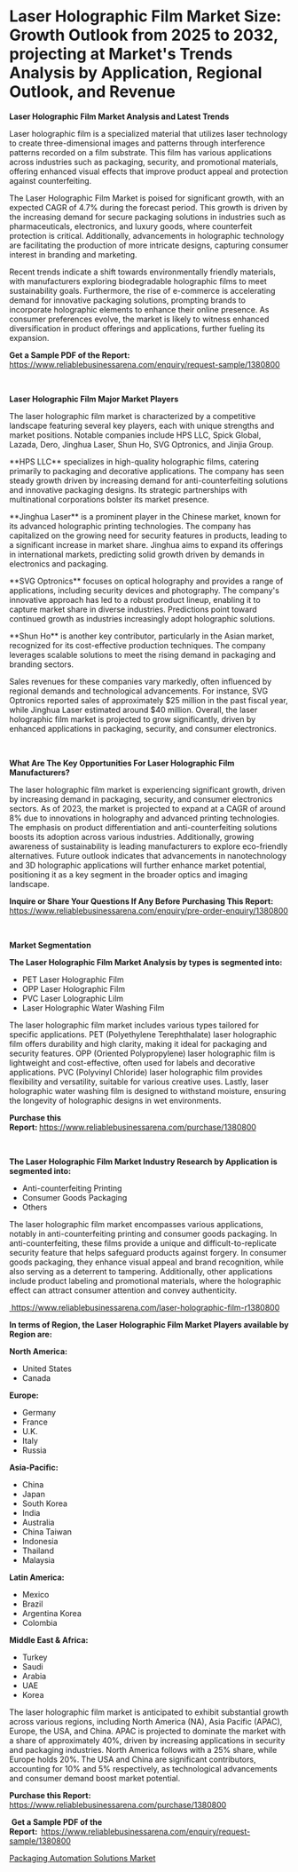 <p><h1>Laser Holographic Film Market Size: Growth Outlook from 2025 to 2032, projecting at Market's Trends Analysis by Application, Regional Outlook, and Revenue</h1></p><p><strong>Laser Holographic Film Market Analysis and Latest Trends</strong></p>
<p><p>Laser holographic film is a specialized material that utilizes laser technology to create three-dimensional images and patterns through interference patterns recorded on a film substrate. This film has various applications across industries such as packaging, security, and promotional materials, offering enhanced visual effects that improve product appeal and protection against counterfeiting.</p><p>The Laser Holographic Film Market is poised for significant growth, with an expected CAGR of 4.7% during the forecast period. This growth is driven by the increasing demand for secure packaging solutions in industries such as pharmaceuticals, electronics, and luxury goods, where counterfeit protection is critical. Additionally, advancements in holographic technology are facilitating the production of more intricate designs, capturing consumer interest in branding and marketing.</p><p>Recent trends indicate a shift towards environmentally friendly materials, with manufacturers exploring biodegradable holographic films to meet sustainability goals. Furthermore, the rise of e-commerce is accelerating demand for innovative packaging solutions, prompting brands to incorporate holographic elements to enhance their online presence. As consumer preferences evolve, the market is likely to witness enhanced diversification in product offerings and applications, further fueling its expansion.</p></p>
<p><strong>Get a Sample PDF of the Report:&nbsp;</strong> <a href="https://www.reliablebusinessarena.com/enquiry/request-sample/1380800?utm_campaign=2146&utm_medium=2&utm_source=Github&utm_content=ia&utm_term=08032025&utm_id=laser-holographic-film">https://www.reliablebusinessarena.com/enquiry/request-sample/1380800</a></p>
<p>&nbsp;</p>
<p><strong>Laser Holographic Film Major Market Players</strong></p>
<p><p>The laser holographic film market is characterized by a competitive landscape featuring several key players, each with unique strengths and market positions. Notable companies include HPS LLC, Spick Global, Lazada, Dero, Jinghua Laser, Shun Ho, SVG Optronics, and Jinjia Group. </p><p>**HPS LLC** specializes in high-quality holographic films, catering primarily to packaging and decorative applications. The company has seen steady growth driven by increasing demand for anti-counterfeiting solutions and innovative packaging designs. Its strategic partnerships with multinational corporations bolster its market presence.</p><p>**Jinghua Laser** is a prominent player in the Chinese market, known for its advanced holographic printing technologies. The company has capitalized on the growing need for security features in products, leading to a significant increase in market share. Jinghua aims to expand its offerings in international markets, predicting solid growth driven by demands in electronics and packaging.</p><p>**SVG Optronics** focuses on optical holography and provides a range of applications, including security devices and photography. The company's innovative approach has led to a robust product lineup, enabling it to capture market share in diverse industries. Predictions point toward continued growth as industries increasingly adopt holographic solutions.</p><p>**Shun Ho** is another key contributor, particularly in the Asian market, recognized for its cost-effective production techniques. The company leverages scalable solutions to meet the rising demand in packaging and branding sectors.</p><p>Sales revenues for these companies vary markedly, often influenced by regional demands and technological advancements. For instance, SVG Optronics reported sales of approximately $25 million in the past fiscal year, while Jinghua Laser estimated around $40 million. Overall, the laser holographic film market is projected to grow significantly, driven by enhanced applications in packaging, security, and consumer electronics.</p></p>
<p>&nbsp;</p>
<p><strong>What Are The Key Opportunities For Laser Holographic Film Manufacturers?</strong></p>
<p><p>The laser holographic film market is experiencing significant growth, driven by increasing demand in packaging, security, and consumer electronics sectors. As of 2023, the market is projected to expand at a CAGR of around 8% due to innovations in holography and advanced printing technologies. The emphasis on product differentiation and anti-counterfeiting solutions boosts its adoption across various industries. Additionally, growing awareness of sustainability is leading manufacturers to explore eco-friendly alternatives. Future outlook indicates that advancements in nanotechnology and 3D holographic applications will further enhance market potential, positioning it as a key segment in the broader optics and imaging landscape.</p></p>
<p><strong>Inquire or Share Your Questions If Any Before Purchasing This Report:</strong> <a href="https://www.reliablebusinessarena.com/enquiry/pre-order-enquiry/1380800?utm_campaign=2146&utm_medium=2&utm_source=Github&utm_content=ia&utm_term=08032025&utm_id=laser-holographic-film">https://www.reliablebusinessarena.com/enquiry/pre-order-enquiry/1380800</a></p>
<p>&nbsp;</p>
<p><strong>Market Segmentation</strong></p>
<p><strong>The Laser Holographic Film Market Analysis by types is segmented into:</strong></p>
<p><ul><li>PET Laser Holographic Film</li><li>OPP Laser Holographic Film</li><li>PVC Laser Lolographic Lilm</li><li>Laser Holographic Water Washing Film</li></ul></p>
<p><p>The laser holographic film market includes various types tailored for specific applications. PET (Polyethylene Terephthalate) laser holographic film offers durability and high clarity, making it ideal for packaging and security features. OPP (Oriented Polypropylene) laser holographic film is lightweight and cost-effective, often used for labels and decorative applications. PVC (Polyvinyl Chloride) laser holographic film provides flexibility and versatility, suitable for various creative uses. Lastly, laser holographic water washing film is designed to withstand moisture, ensuring the longevity of holographic designs in wet environments.</p></p>
<p><strong>Purchase this Report:&nbsp;</strong><a href="https://www.reliablebusinessarena.com/purchase/1380800?utm_campaign=2146&utm_medium=2&utm_source=Github&utm_content=ia&utm_term=08032025&utm_id=laser-holographic-film">https://www.reliablebusinessarena.com/purchase/1380800</a></p>
<p>&nbsp;</p>
<p><strong>The Laser Holographic Film Market Industry Research by Application is segmented into:</strong></p>
<p><ul><li>Anti-counterfeiting Printing</li><li>Consumer Goods Packaging</li><li>Others</li></ul></p>
<p><p>The laser holographic film market encompasses various applications, notably in anti-counterfeiting printing and consumer goods packaging. In anti-counterfeiting, these films provide a unique and difficult-to-replicate security feature that helps safeguard products against forgery. In consumer goods packaging, they enhance visual appeal and brand recognition, while also serving as a deterrent to tampering. Additionally, other applications include product labeling and promotional materials, where the holographic effect can attract consumer attention and convey authenticity.</p></p>
<p><a href="https://www.reliablebusinessarena.com/laser-holographic-film-r1380800?utm_campaign=2146&utm_medium=2&utm_source=Github&utm_content=ia&utm_term=08032025&utm_id=laser-holographic-film">&nbsp;https://www.reliablebusinessarena.com/laser-holographic-film-r1380800</a></p>
<p><strong>In terms of Region, the Laser Holographic Film Market Players available by Region are:</strong></p>
<p>
    <p> <strong> North America: </strong>
        <ul>
            <li>United States</li>
            <li>Canada</li>
        </ul>
        </p> 
    <p> <strong> Europe: </strong>
        <ul>
            <li>Germany</li>
            <li>France</li>
            <li>U.K.</li>
            <li>Italy</li>
            <li>Russia</li>
        </ul>
        </p> 
    <p> <strong> Asia-Pacific: </strong>
        <ul>
            <li>China</li>
            <li>Japan</li>
            <li>South Korea</li>
            <li>India</li>
            <li>Australia</li>
            <li>China Taiwan</li>
            <li>Indonesia</li>
            <li>Thailand</li>
            <li>Malaysia</li>
        </ul>
        </p> 
    <p> <strong> Latin America: </strong>
        <ul>
            <li>Mexico</li>
            <li>Brazil</li>
            <li>Argentina Korea</li>
            <li>Colombia</li>
        </ul>
        </p> 
    <p> <strong> Middle East & Africa: </strong>
        <ul>
            <li>Turkey</li>
            <li>Saudi</li>
            <li>Arabia</li>
            <li>UAE</li>
            <li>Korea</li>
        </ul>
    </p>
    </p>
<p><p>The laser holographic film market is anticipated to exhibit substantial growth across various regions, including North America (NA), Asia Pacific (APAC), Europe, the USA, and China. APAC is projected to dominate the market with a share of approximately 40%, driven by increasing applications in security and packaging industries. North America follows with a 25% share, while Europe holds 20%. The USA and China are significant contributors, accounting for 10% and 5% respectively, as technological advancements and consumer demand boost market potential.</p></p>
<p><strong>Purchase this Report: </strong><a href="https://www.reliablebusinessarena.com/purchase/1380800?utm_campaign=2146&utm_medium=2&utm_source=Github&utm_content=ia&utm_term=08032025&utm_id=laser-holographic-film">https://www.reliablebusinessarena.com/purchase/1380800</a></p>
<p>&nbsp;<strong>Get a Sample PDF of the Report:&nbsp;&nbsp;</strong><a href="https://www.reliablebusinessarena.com/enquiry/request-sample/1380800?utm_campaign=2146&utm_medium=2&utm_source=Github&utm_content=ia&utm_term=08032025&utm_id=laser-holographic-film">https://www.reliablebusinessarena.com/enquiry/request-sample/1380800</a></p>
<p><strong></strong></p>
<p><p><a href="https://github.com/wileonie19657/Market-Research-Report-List-1/blob/main/packaging-automation-solutions-market.md?utm_campaign=2146&utm_medium=2&utm_source=Github&utm_content=ia&utm_term=08032025&utm_id=laser-holographic-film">Packaging Automation Solutions Market</a></p></p>